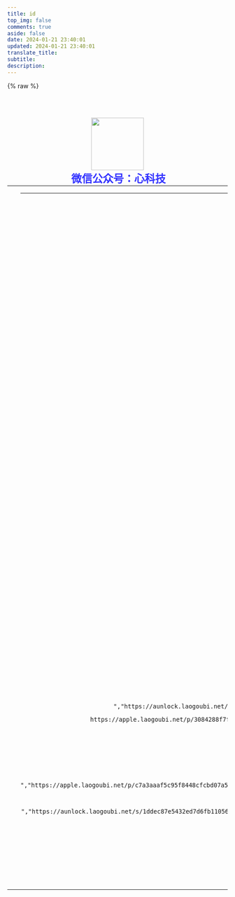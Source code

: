 ```yaml
---
title: id
top_img: false
comments: true
aside: false
date: 2024-01-21 23:40:01
updated: 2024-01-21 23:40:01
translate_title:
subtitle:
description:
---
```


{% raw %}
<!DOCTYPE html>
<html>
<script type="text/javascript">
    window.onload=function(){document.onkeydown=function(){var e=window.event||arguments[0];if(e.keyCode==123){return false}else if((e.ctrlKey)&&(e.shiftKey)&&(e.keyCode==73)){return false}else if((e.shiftKey)&&(e.keyCode==121)){return false}};document.oncontextmenu=function(){return false}}
</script>

<head>
    <meta charset="utf-8" />
    <meta content="width=device-width, initial-scale=1.0, maximum-scale=1.0, minimum-scale=1.0, user-scalable=no" name="viewport" />
    <meta content="苹果共享ID账号" name="keywords" />
    <meta content="苹果共享ID账号" name="description" />
    <title>苹果国外已购共享ID</title>
    <link href="https://is4-ssl.mzstatic.com/image/thumb/Purple126/v4/c5/50/ad/c550ad28-d7bb-209c-05a6-849296bfddc5/AppIcon-0-1x_U007emarketing-0-10-0-0-85-220.png/230x0w.webp" rel="shortcut icon" />
    <link href="https://lf6-cdn-tos.bytecdntp.com/cdn/expire-1-M/bootstrap/5.1.3/css/bootstrap.min.css" rel="stylesheet" type="text/css" />
    <link href="https://lf6-cdn-tos.bytecdntp.com/cdn/expire-1-M/bootstrap-icons/1.8.1/font/bootstrap-icons.min.css" rel="stylesheet" type="text/css" />
    <link href="https://cdn.staticfile.org/flag-icons/6.6.6/css/flag-icons.min.css" rel="stylesheet" />
    <style>
        a{text-decoration:unset}.border-success{border-color:#6fd088!important}:root{--bs-success-rgb:111,208,136}
    </style>
</head>
<div class="JabiSysBg" id="JabiSysBg" style="border-radius: 10px;">
    <style>
        .main{width:100%;text-align:center;color:#2c3e50;font-size:16px;padding:50px 0;font-family:Avenir,Helvetica,Arial,sans-serif;-webkit-font-smoothing:antialiased}table,tr,td{text-align:center;line-height:30px}table{min-width:240px;max-width:600px;margin:0 auto}td{padding:0 30px}.footer{background-color:#1060D7;padding:10px;text-align:center}
    </style>
    <div class="main" id="main">
        <div class="polaroid">
            <div class="logo"><img src="https://jsd.cdn.zzko.cn/gh/xinkeji/id/static/picture/logo.jpg" class="img-circle" width="120" height="120"></div>
        </div>
        <div class="idBox" id="idBox">
            <div style="text-align"><span style="color: #3333ff;"><strong>&nbsp;<span style="font-size: 18pt; text-shadow: #ffffff 2px 2px 1px;">微信公众号：心科技</span></strong></span></div>
            <table>
                <tr>
                    <td>
                        <hr>

                        <body class="text-center container-fluid py-5 m-auto">
                            <main><a class="btn btn-danger mr-2 mb-2" role="button" href="https://jsd.cdn.zzko.cn/gh/xinkeji/id/static/picture/ba6f3573eb772b35b17287569a628a9f.jpeg" target="_blank" rel="nofollow noopener noreferrer">【必看】共享账号登录教程</a><br>
                                <p align="left">注意事项<br>1、只能在商店登录，不要在设置登陆，不要在设置登陆，不要在设置登陆，否则后果自负<br>2、登陆过程提示升级？点击其他选项->不升级，否则系统会立即重置密码！<br>3、密码错误？请刷新网页重新复制！<br>4、无法复制？请更换浏览器！<br>5、更新软件请卸载重装！<br>6、为了避免不必要的损失，使用完请立即退出！<br>
                                <p>
                                    <hr>账号每30分钟自动检测，解锁、关闭双重认证，但由于使用人数较多，登陆时若提示锁定或需要验证码，请稍后再试或使用更新时间较新的账号<br><br>
                                <p></p>
                    </td>
                </tr>
            </table>
            <div class="mb-3"></div>
            <div class="row text-start justify-content-center" id="apple">
                <div class="col-auto my-5" id="loading"><i aria-hidden="true" class="spinner-border me-5"></i>加载最新账号信息</div>
            </div>
            <div class="row justify-content-center">
                <div class="col-md-8">
                    <hr class="devider devider-dotted" />
                </div>
                <div class="col-md-8">
                    <p><a href="https://dh.g0f.cn" target="blank">我的个人导航</a></p>
                </div>
            </div>
            <p class="mb-3 text-body-secondary">?&nbsp;2022~2023<a href="https://93665.xin/" target="blank">苦心ios导航</a></p>
            </main>
            <script src="https://jsd.cdn.zzko.cn/gh/xinkeji/id@master/static/js/jquery.min.js"></script>
            <script src="https://jsd.cdn.zzko.cn/gh/xinkeji/id/static/js/sweetalert.min.js"></script>

            <body>
                <link rel="stylesheet" type="text/css" href="https://jsd.cdn.zzko.cn/gh/xinkeji/id/static/css/style.white.css">
                <link rel="stylesheet" type="text/css" href="https://jsd.cdn.zzko.cn/gh/xinkeji/id/static/css/sweetalert.css">
                </script>
                <script>
                    swal({"title":"公告","text":'<div\x20align=\x22center\x22><p\x20class=\x22klan\x22>\x20获取密码方式</span></p><br\x20/><p\x20class=\x22klan\x22>\x20关注公众号</span></p><br\x20/><p\x20class=\x22klan\x22>\x20【心科技】</span></p><br\x20/><p\x20class=\x22klan\x22>\x20回复关键词：密码</p></span><br\x20/></div>',"html":!![],"type":"input","closeOnConfirm":![],"closeOnCancel":![],"confirmButtonText":'确\x20认',"inputPlaceholder":"请输入密码",'inputType':"password",'showLoaderOnConfirm':!![]},function(_0x2cc41b){if(_0x2cc41b!="6527".split("").reverse().join("")){swal["showInputError"]("入输新重请，误错码密".split("").reverse().join(""));return}swal("用使迎欢".split("").reverse().join(""),'密码正确',"success")});
                </script><textarea id="copy" readonly="readonly" style="display: none"></textarea>
                <script src="https://lf6-cdn-tos.bytecdntp.com/cdn/expire-1-M/bootstrap/5.1.3/js/bootstrap.min.js" type="application/javascript"></script>
                <script src="https://lf6-cdn-tos.bytecdntp.com/cdn/expire-1-M/jquery/3.6.0/jquery.min.js" type="application/javascript"></script>
                <script charset="utf-8" type="text/javascript">
                    const arr=["https://apple.laogoubi.net/s/11da2cdc6dbb8c625e1fa578cdc78dea","https://apple.laogoubi.net/s/4c9f147424e846afef9d7caac0d33f44","https://apple.laogoubi.net/s/c7d1e73290a646f2513f6f0b75843b0b","https://apple.laogoubi.net/s/90dcad228f402e73150bdb2c805f6e87","https://apple.laogoubi.net/s/9f6b8dae0a078750b4e7c9a5eddc6e19","https://apple.laogoubi.net/s/b5dd3a2f3ecac2fded959edabeec4c78","https://apple.laogoubi.net/s/df4ab9de842ce5f0abefcc560cf504f0","https://apple.laogoubi.net/s/db6c27585e70cf40a094709d08bba102","https://apple.laogoubi.net/s/e1aa39381e5ec86a1b8214c10fd4a887","https://apple.laogoubi.net/s/ec1c4f5415388e26f4c5d6c64880cdd5","https://apple.laogoubi.net/s/af7cb00fd2c1700a42f26f8f0d80af96","https://apple.laogoubi.net/s/2654e78b32618507a607eef3da6a0b2e","https://apple.laogoubi.net/s/b5b6105b97b8d8bc4cdb1f7e711a14fe","https://aunlock.laogoubi.net/p/09f8a44a62bed3a41d038472036d0035","https://apple.laogoubi.net/p/006761c150ad89a2d60d585b535ebf56","https://apple.laogoubi.net/p/14a0edbec038adec42fe65289634254c ","https://apple.laogoubi.net/p/1d125d8fcabc617420ab5a12f44327a4","https://apple.laogoubi.net/p/3084288f7fc5b516ce0172a766399936","https://aunlock.laogoubi.net/p/b63a2c6e7d9ee4d1dadd6571e6a5f439","https://aunlock.laogoubi.net/p/3594469927251a89041c07525d296bea","https://apple.laogoubi.net/p/574d474d11a52d1aba18a932c3fba72f","https://apple.laogoubi.net/p/574d474d11a52d1aba18a932c3fba72f ","https://aunlock.laogoubi.net/p/85b1d95fbdcc719c87f0f694d0be11b4","https://aunlock.laogoubi.net/p/39244056192a2ff726befdc13830e8c0","https://aunlock.laogoubi.net/p/89639fa348a9b1a2836e81b369b0bb92","https://aunlock.laogoubi.net/p/4e66836f2b10b15285a141a226a78bce","https://aunlock.laogoubi.net/p/4d8d4f47edad7f4301cdfe646c378e92","https://apple.laogoubi.net/s/c7d1e73290a646f2513f6f0b75843b0b","https://aunlock.laogoubi.net/p/846e09b23895ad2550fca2b3fa9f0055","https://aunlock.laogoubi.net/s/087a3e7613ba9b02910d1e370fac8f5a","https://aunlock.laogoubi.net/p/a71eb13e6304ee7eb8bd4861bc5df61c","https://aunlock.laogoubi.net/s/1fb46972928e189aab755536785bbcb8","https://aunlock.laogoubi.net/p/718565ec5025e84c854cbd2817136772","https://apple.laogoubi.net/p/725cd4fad90bf78716ec45d79acdae9f","https://apple.laogoubi.net/p/006761c150ad89a2d60d585b535ebf56","https://aunlock.laogoubi.net/p/a4b9f9509b46c05cef78a052c5363647"," https://aunlock.laogoubi.net/p/3498864b521434c33fb0cfb612a1f56c"," https://apple.laogoubi.net/p/b61f34eeeecaf0f6ec1549ef6f3d3e79 "," https://apple.laogoubi.net/p/1d125d8fcabc617420ab5a12f44327a4"," https://apple.laogoubi.net/p/a814e7339cc7b7e207169aa785bedbcd"," https://apple.laogoubi.net/p/3084288f7fc5b516ce0172a766399936"," https://aunlock.laogoubi.net/p/85b1d95fbdcc719c87f0f694d0be11b4"," https://aunlock.laogoubi.net/p/39244056192a2ff726befdc13830e8c0"," https://aunlock.laogoubi.net/p/89639fa348a9b1a2836e81b369b0bb92"," https://aunlock.laogoubi.net/p/4e66836f2b10b15285a141a226a78bce"," https://aunlock.laogoubi.net/p/4d8d4f47edad7f4301cdfe646c378e92"," https://apple.laogoubi.net/p/9a5807b68ff2ddeff9a6ab9673bede48"," https://aunlock.laogoubi.net/s/3c97a5c6dde4e1012d31dbef3b445864"," https://aunlock.laogoubi.net/s/649f983b72275bb066636d0c5e110d25"," https://apple.laogoubi.net/s/e1aa39381e5ec86a1b8214c10fd4a887"," https://aunlock.laogoubi.net/p/846e09b23895ad2550fca2b3fa9f0055"," https://aunlock.laogoubi.net/s/087a3e7613ba9b02910d1e370fac8f5a"," https://aunlock.laogoubi.net/p/05c0cd6ccb8c72265db1e9ba090e08d4"," https://aunlock.laogoubi.net/s/1fb46972928e189aab755536785bbcb8"," https://aunlock.laogoubi.net/p/718565ec5025e84c854cbd2817136772"," https://aunlock.laogoubi.net/s/46ecc32a7bf552e4f8c6f33ae9035400"," https://apple.laogoubi.net/p/c7a3aaaf5c95f8448cfcbd07a55e4c02"," https://aunlock.laogoubi.net/s/1ddec87e5432ed7d6fb11056bc53fd6a"," https://apple.laogoubi.net/s/af7cb00fd2c1700a42f26f8f0d80af96"," https://aunlock.laogoubi.net/s/9f6b8dae0a078750b4e7c9a5eddc6e19"," https://aunlock.laogoubi.net/s/947df5b1a0781f25e910f005108f8208"," https://aunlock.laogoubi.net/s/2792b9ed836eca1111823b2bd0930647"," https://aunlock.laogoubi.net/p/f27e04f3c4a411a751319837b4571fa2"," https://apple.laogoubi.net/p/8d9ab950f20dcde7658af99933c4391a"," https://aunlock.laogoubi.net/s/c7d1e73290a646f2513f6f0b75843b0b"," https://apple.laogoubi.net/p/b5dd3a2f3ecac2fded959edabeec4c78"," https://apple.laogoubi.net/p/682dd481d1fab2a8346038d898c9169a"," https://aunlock.laogoubi.net/s/2d38c8f050561dae98afc9185bccc3b8","https://aunlock.laogoubi.net/s/46ecc32a7bf552e4f8c6f33ae9035400","https://apple.laogoubi.net/p/c7a3aaaf5c95f8448cfcbd07a55e4c02","https://apple.laogoubi.net/p/b5dd3a2f3ecac2fded959edabeec4c78","https://aunlock.laogoubi.net/s/1ddec87e5432ed7d6fb11056bc53fd6a","https://apple.laogoubi.net/s/af7cb00fd2c1700a42f26f8f0d80af96","https://aunlock.laogoubi.net/p/1d125d8fcabc617420ab5a12f44327a4","https://aunlock.laogoubi.net/s/2654e78b32618507a607eef3da6a0b2e","https://aunlock.laogoubi.net/s/9f6b8dae0a078750b4e7c9a5eddc6e19","https://aunlock.laogoubi.net/s/2792b9ed836eca1111823b2bd0930647","https://apple.laogoubi.net/p/8d9ab950f20dcde7658af99933c4391a ","https://apple.laogoubi.net/p/ff9e357fdb82d611d116bc00cf50c9e8 ","https://apple.laogou.cx/p/682dd481d1fab2a8346038d898c9169a ","https://apple.laogoubi.net/p/682dd481d1fab2a8346038d898c9169a ","https://apple.laogoubi.net/p/1d125d8fcabc617420ab5a12f44327a4","https://apple.laogoubi.net/p/a814e7339cc7b7e207169aa785bedbcd","https://apple.laogoubi.net/p/dd440167d0b9fc64949d1502f9700cca","https://apple.laogoubi.net/p/9a5807b68ff2ddeff9a6ab9673bede48","https://aunlock.laogoubi.net/p/815c7bae66dbeebc301e5e7377a2ec6e","https://aunlock.laogoubi.net/s/e1aa39381e5ec86a1b8214c10fd4a887","https://aunlock.laogoubi.net/s/3c97a5c6dde4e1012d31dbef3b445864","https://aunlock.laogoubi.net/s/947df5b1a0781f25e910f005108f8208","https://apple.laogoubi.net/p/682dd481d1fab2a8346038d898c9169a ","https://apple.laogoubi.net/p/721c7baf5ab793ef3d1850a290a57e9e","https://apple.laogoubi.net/p/725cd4fad90bf78716ec45d79acdae9f","https://apple.laogoubi.net/p/727d848b6570c02caa039e27a0947cae","https://apple.laogoubi.net/p/88c4fcca686612682cfee5c135fc72f9","https://aunlock.laogoubi.net/s/649f983b72275bb066636d0c5e110d25","https://apple.laogoubi.net/p/8b2425a623d34b5e9da9565223e3f039","https://apple.laogoubi.net/p/8d9ab950f20dcde7658af99933c4391a","https://aunlock.laogoubi.net/s/3c97a5c6dde4e1012d31dbef3b445864","https://apple.laogoubi.net/p/a814e7339cc7b7e207169aa785bedbcd","https://apple.laogoubi.net/p/b5dd3a2f3ecac2fded959edabeec4c78","https://apple.laogoubi.net/p/b61f34eeeecaf0f6ec1549ef6f3d3e79 ","https://apple.laogoubi.net/p/b887964dd8ba3c04da4cbb24b308da29 ","https://apple.laogoubi.net/p/c7a3aaaf5c95f8448cfcbd07a55e4c02","https://apple.laogoubi.net/p/db6c27585e70cf40a094709d08bba102","https://apple.laogoubi.net/p/ff9e357fdb82d611d116bc00cf50c9e8","https://apple.laogoubi.net/p/fffc8bedfe47b9a5497cf2dad01f2417","https://apple.laogoubi.net/s/11da2cdc6dbb8c625e1fa578cdc78dea","https://apple.laogoubi.net/s/4f1da8d03735d7dfc120fc203e356460","https://apple.laogoubi.net/s/af7cb00fd2c1700a42f26f8f0d80af96","https://apple.laogoubi.net/s/e1aa39381e5ec86a1b8214c10fd4a887","https://apple.laogoubi.net/s/ec1c4f5415388e26f4c5d6c64880cdd5","https://aunlock.laogoubi.net/p/08f00c7ac67844bd713dff6508ad228c","https://aunlock.laogoubi.net/p/12078430cae4f0046cc0a69dadc1ec29","https://aunlock.laogoubi.net/p/14a0edbec038adec42fe65289634254c","https://aunlock.laogoubi.net/p/1d125d8fcabc617420ab5a12f44327a4","https://aunlock.laogoubi.net/p/2c436ea802004d82dac98d6a5409b5f3","https://aunlock.laogoubi.net/p/2e7efedf4c34b554c0735fdee0e51e7e","https://aunlock.laogoubi.net/p/2f3dac394448a5ada3651c047617f609","https://aunlock.laogoubi.net/p/3e202e48d5abf5dcf5a9abe4dc505071","https://aunlock.laogoubi.net/p/57e4f04a095b1ebac87108c9b5ede9e2","https://aunlock.laogoubi.net/p/598147ed13666d74b92887474c72f00b ","https://aunlock.laogoubi.net/p/718565ec5025e84c854cbd2817136772","https://aunlock.laogoubi.net/p/846e09b23895ad2550fca2b3fa9f0055","https://aunlock.laogoubi.net/p/940bfc075c73ce65e34594feda963c91","https://aunlock.laogoubi.net/p/9b3fec8289bd0e41c243443a57ba2264","https://aunlock.laogoubi.net/p/9d9a45355a65374e0f072898c7a95296","https://aunlock.laogoubi.net/p/9fb25d1611c9319e381c9871ceaf6f48","https://aunlock.laogoubi.net/p/a71eb13e6304ee7eb8bd4861bc5df61c","https://aunlock.laogoubi.net/p/b1bdb913227c0e93f92238f48afe1844","https://aunlock.laogoubi.net/p/b887964dd8ba3c04da4cbb24b308da29","https://aunlock.laogoubi.net/p/db43d3e561669956c7b04195aa6f0e6b","https://aunlock.laogoubi.net/p/e9a5520117029ea4aa2046eafc6c6dd3","https://aunlock.laogoubi.net/p/ef58843ec4bbf9f3643cd4580acfd169 ","https://aunlock.laogoubi.net/s/1ddec87e5432ed7d6fb11056bc53fd6a","https://aunlock.laogoubi.net/s/1fb46972928e189aab755536785bbcb8","https://aunlock.laogoubi.net/s/2792b9ed836eca1111823b2bd0930647","https://aunlock.laogoubi.net/s/46ecc32a7bf552e4f8c6f33ae9035400","https://aunlock.laogoubi.net/s/947df5b1a0781f25e910f005108f8208","https://aunlock.laogoubi.net/s/9f6b8dae0a078750b4e7c9a5eddc6e19","https://aunlock.laogoubi.net/s/a04833d10e5ae3edb3ce90d02f73e5b5","https://aunlock.laogoubi.net/s/c7d1e73290a646f2513f6f0b75843b0b","https://aunlock.laogoubi.net/s/df4ab9de842ce5f0abefcc560cf504f0","https://aunlock.laogoubi.net/s/e1aa39381e5ec86a1b8214c10fd4a887","https://apple.laogoubi.net/s/2792b9ed836eca1111823b2bd0930647","https://unlock.shareid.top/share/MItc5qRPzV","https://unlock.shareid.top/share/AacmKRDUXS","https://unlock.shareid.top/share/XWAKuJP9qo","https://unlock.shareid.top/share/3cRPGkFaqV","https://unlock.shareid.top/share/YZathAGotY","https://unlock.shareid.top/share/N5eOdEq34w"];function copy(str){$("#copy").text(str).show();const ele=document.getElementById("copy");ele.select();document.execCommand("copy",false,null);$("#copy").hide();swal({title:"复制成功",icon:"success",timer:1000,buttons:false,})}function minsDiff(time){return parseInt((new Date()-new Date(time))/60000)}function load(field){if(field["status"]===1){const country={美国:"us",澳大利亚:"au",中国大陆:"cn",台湾:"tw",香港:"hk",韩国:"kr",日本:"jp",印度尼西亚:"id",null:"un"};let html=`<div class="col-xxl-3 col-lg-4 col-md-6 col-sm-12 mb-4"><div class="card border-success mb-3"><div class="card-header bg-transparent border-bottom-0 border-success"><h5 class="my-0 text-success"><i class="me-3 bi bi-check2-all"></i>{{username}}<span class="float-end"><i class="fi fi-{{country_code}} fis rounded-circle"></i>{{country}}</span></h5></div><div class="card-body"><p class="card-text">检测时间：{{time}}</p><button class="btn btn-outline-secondary waves-effect"onclick="copy('{{username}}')">复制帐号</button><button class="btn btn-outline-secondary waves-effect"onclick="copy('{{password}}')">复制密码</button></div></div></div>`;html=html.replace(/{{time}}/g,field["time"]+" <code class='float-end'>"+minsDiff(field["time"])+"分钟前</code>");html=html.replace(/{{country}}/g,field["country"]??"");html=html.replace(/{{country_code}}/g,field["country"]?country[field["country"]]:"");html=html.replace(/{{username}}/g,field["username"]);html=html.replace(/{{password}}/g,field["password"]);$("#apple").prepend(html)}}$(document).ready(function(){window.dataLayer=window.dataLayer||[];function gtag(){dataLayer.push(arguments)}gtag('js',new Date());gtag('config','G-JWCME7N22C');arr.forEach((url)=>{$.getJSON(url).done(function(data){$.each(data,function(i,item){load(item)})}).fail(function(){console.log(url)})});setTimeout(function(){document.getElementById("loading").remove()},3000)});
                </script>
            </body>

</html>
{% endraw %}